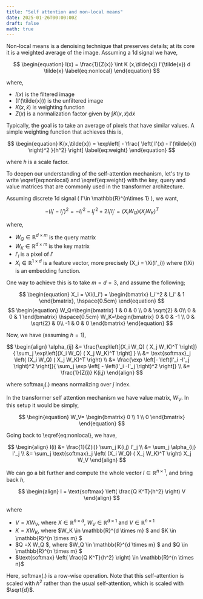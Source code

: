```yaml
---
title: "Self attention and non-local means"
date: 2025-01-26T00:00:00Z
draft: false
math: true
---
```


Non-local means is a denoising technique that preserves details; at its core it is 
a weighted average of the image. Assuming a 1d signal we have,

$$
\begin{equation}
I(x) = \frac{1}{Z(x)} \int  K (x,\tilde{x}) I'(\tilde{x}) d \tilde{x}
\label{eq:nonlocal}
\end{equation}
$$

where,

- $I(x)$ is the filtered image
- \(I'(\tilde{x})\) is the unfiltered image
- $K (x,\tilde{x})$ is weighting function
- $Z(x)$ is a normalization factor given by $\int   K (x,\tilde{x})  d \tilde{x}$

Typically, the goal is to take an average of pixels that have similar values. A simple 
weighting function that achieves this is,

$$
\begin{equation}
    K(x,\tilde{x}) = \exp\left[ - \frac{ \left( I'(x) - I'(\tilde{x}) \right)^2 }{h^2} \right]
\label{eq:weight}    
\end{equation}
$$

where $h$ is a scale factor. 


To deepen our understanding of the self-attention mechanism, let's try to write \eqref{eq:nonlocal} and \eqref{eq:weight} with the key, query and value matrices 
that are commonly used in the transformer architecture.

Assuming discrete 1d signal \( I'\in \mathbb{R}^{n\times 1} \), we want,

$$
\begin{equation}
    -(I_i' - I_j')^2 = -I_i'^2 - I_j'^2 + 2 I_i' I_j' = (X_i W_Q) ( X_j W_K)^T 
    \label{eq:expand}
\end{equation}
$$

where,
- $W_Q \in \mathbb{R}^{d\times m}$ is the query matrix
- $W_K \in \mathbb{R}^{d\times m}$ is the key matrix
- $I'_i$ is a pixel of $I'$ 
- $X_i \in \mathbb{R}^{1 \times d}$ is a feature vector, more precisely \(X_i = \Xi(I'_i)\) where \(\Xi\) is an embedding function.

One way to achieve this is to take $m=d=3$, and assume the following;

$$
\begin{equation}
    X_i = \Xi(I_i') = 
    \begin{bmatrix}
        I_i'^2 & I_i' & 1 
    \end{bmatrix}, \hspace{0.5cm}
\end{equation}
$$
$$
\begin{equation}
    W_Q=\begin{bmatrix}
        1 & 0         & 0 \\
        0 & \sqrt{2}  & 0\\ 
        0 & 0         & 1
    \end{bmatrix} \hspace{0.5cm}
    W_K=\begin{bmatrix}
        0 & 0         & -1 \\
        0 & \sqrt{2} & 0\\ 
        -1 & 0         & 0
    \end{bmatrix}
\end{equation}
$$

<!-- We can also make this unnecessarily complicated by introducing the imaginary unit \(i=\sqrt{-1}\), then we have,

$$
\begin{equation}
    W_Q=\begin{bmatrix}
        i & 0         & 0 \\
        0 & \sqrt{2}  & 0\\ 
        0 & 0         & i
    \end{bmatrix}, \hspace{0.5 cm}
    W_K=\begin{bmatrix}
        0 & 0         & i \\
        0 & \sqrt{2} & 0\\ 
        i & 0         & 0
    \end{bmatrix}
\end{equation}
$$ -->

Now, we have (assuming $h=1$),

$$
\begin{align}
    \alpha_{ij} &= \frac{\exp\left[(X_i W_Q) ( X_j W_K)^T \right]}{ \sum_j \exp\left[(X_i W_Q) ( X_j W_K)^T \right] } \\
                &= \text{softmax}_j \left( (X_i W_Q) ( X_j W_K)^T   \right) \\
                &= \frac{\exp \left[-  \left(I'_i -I'_j \right)^2 \right]}{ \sum_j \exp \left[ - \left(I'_i -I'_j \right)^2  \right]} \\
                &= \frac{1}{Z(i)} K(i,j)
\end{align}
$$

where $\text{softmax}_j (.)$ means normalizing over $j$ index.

<!-- Now usually there is a value matrix, $W_V$, also, but to make the connection with non-local means it is not needed. So let's take, -->

<!-- $$
\begin{equation}
    V_i = I'_i
\end{equation}
$$ -->

In the transformer self attention mechanism we have value matrix, $W_V$. In this setup it would be simply,

$$
\begin{equation}
    W_V= \begin{bmatrix} 0 \\ 1 \\ 0 \end{bmatrix}
\end{equation}
$$




Going back to \eqref{eq:nonlocal}, we have,

$$
\begin{align}
    I(i) &= \frac{1}{Z(i)} \sum_j K(i,j) I'_j \\
         &= \sum_j \alpha_{ij} I'_j \\
         &= \sum_j \text{softmax}_j \left( (X_i W_Q) ( X_j W_K)^T  \right)  X_j W_V
\end{align}
$$

We can go a bit further and compute the whole vector $I \in \mathbb{R}^{n\times 1}$, and bring back $h$,

$$
\begin{align}
    I =  \text{softmax} \left( \frac{Q K^T}{h^2} \right) V
\end{align}
$$

where

- $V = X W_V$, where $X \in \mathbb{R}^{n \times d}$, $W_V \in \mathbb{R}^{d \times 1}$ and $V \in \mathbb{R}^{n \times 1}$
- $K =X W_K$, where  $W_K \in \mathbb{R}^{d \times m} $ and $K \in \mathbb{R}^{n \times m} $ 
- $Q =X W_Q $, where $W_Q \in \mathbb{R}^{d \times m} $ and $Q \in \mathbb{R}^{n \times m} $ 
- $\text{softmax} \left( \frac{Q K^T}{h^2} \right) \in  \mathbb{R}^{n \times n}$ 

Here, $\text{softmax}(.)$ is a row-wise operation. Note that this self-attention is scaled with $h^2$ rather than the usual
self-attention, which is scaled with $\sqrt{d}$.